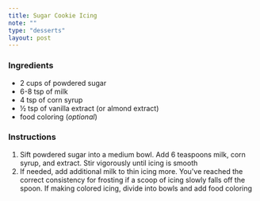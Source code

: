 ```yaml
---
title: Sugar Cookie Icing
note: ""
type: "desserts"
layout: post
---
```


### Ingredients

- 2 cups of powdered sugar
- 6-8 tsp of milk
- 4 tsp of corn syrup
- &frac12; tsp of vanilla extract (or almond extract)
- food coloring (*optional*)

### Instructions

1. Sift powdered sugar into a medium bowl. Add 6 teaspoons milk, corn syrup, and extract. Stir vigorously until icing is smooth
2. If needed, add additional milk to thin icing more. You've reached the correct consistency for
frosting if a scoop of icing slowly falls off the spoon. If making colored icing, divide into bowls
and add food coloring
